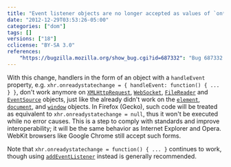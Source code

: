 ```yaml
---
title: "Event listener objects are no longer accepted as values of `on*` properties on `XMLHttpRequest`, `FileReader`, `WebSocket`, and `EventSource` objects"
date: "2012-12-29T03:53:26-05:00"
categories: ["dom"]
tags: []
versions: ["18"]
cclicense: "BY-SA 3.0"
references:
    "https://bugzilla.mozilla.org/show_bug.cgi?id=687332": "Bug 687332 – Move various onfoo event listeners off of DOM objects and into event listener managers"
---
```

With this change, handlers in the form of an object with a `handleEvent` property, e.g. `xhr.onreadystatechange = { handleEvent: function() { ... } }`, don't work anymore on [`XMLHttpRequest`](https://developer.mozilla.org/en-US/docs/Web/API/XMLHttpRequest), [`WebSocket`](https://developer.mozilla.org/en-US/docs/Web/API/WebSocket), [`FileReader`](https://developer.mozilla.org/en-US/docs/Web/API/FileReader) and [`EventSource`](https://developer.mozilla.org/en-US/docs/Web/API/EventSource) objects, just like the already didn't work on the [`element`](https://developer.mozilla.org/en-US/docs/Web/API/element), [`document`](https://developer.mozilla.org/en-US/docs/Web/API/document), and [`window`](https://developer.mozilla.org/en-US/docs/Web/API/window) objects. In Firefox (Gecko), such code will be treated as equivalent to `xhr.onreadystatechange = null`, thus it won't be executed while no error causes. This is a step to comply with standards and improve interoperability; it will be the same behavior as Internet Explorer and Opera. WebKit browsers like Google Chrome still accept such forms.

Note that `xhr.onreadystatechange = function() { ... }` continues to work, though using [`addEventListener`](https://developer.mozilla.org/en-US/docs/Web/API/EventTarget.addEventListener) instead is generally recommended.
